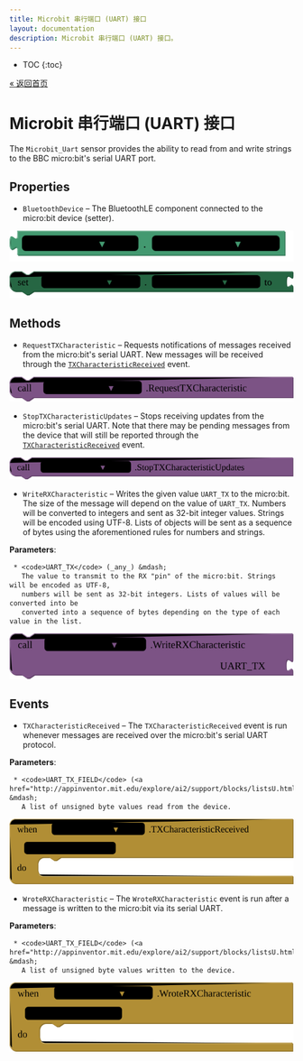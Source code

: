 ```yaml
---
title: Microbit 串行端口 (UART) 接口
layout: documentation
description: Microbit 串行端口 (UART) 接口。
---
```


* TOC
{:toc}

[&laquo; 返回首页](MicroBitIntro.html)

# Microbit 串行端口 (UART) 接口

The <code>Microbit_Uart</code> sensor provides the ability to read from and write strings to the BBC micro:bit's serial UART port.

## Properties

+ <a name="BluetoothDevice"></a>`BluetoothDevice` – The BluetoothLE component connected to the micro:bit device (setter).


![get Microbit_Uart1 BluetoothDevice ](blocks/Microbit_Uart.BluetoothDevice_getter.svg)


![set Microbit_Uart1 BluetoothDevice  to](blocks/Microbit_Uart.BluetoothDevice_setter.svg)

## Methods

+ <a name="RequestTXCharacteristic"></a>`RequestTXCharacteristic` – Requests notifications of messages received from the micro:bit's serial UART. New messages will
 be received through the
 <a href='#TXCharacteristicReceived'><code>TXCharacteristicReceived</code></a>
 event.

![call Microbit_Uart1 RequestTXCharacteristic](blocks/Microbit_Uart.RequestTXCharacteristic.svg)

+ <a name="StopTXCharacteristicUpdates"></a>`StopTXCharacteristicUpdates` – Stops receiving updates from the micro:bit's serial UART. Note that there may be pending
 messages from the device that will still be reported through the
 <a href='#TXCharacteristicReceived'><code>TXCharacteristicReceived</code></a> event.

![call Microbit_Uart1 StopTXCharacteristicUpdates](blocks/Microbit_Uart.StopTXCharacteristicUpdates.svg)

+ <a name="WriteRXCharacteristic"></a>`WriteRXCharacteristic` – Writes the given value <code>UART_TX</code> to the micro:bit. The size of the message will
 depend on the value of <code>UART_TX</code>. Numbers will be converted to integers and sent
 as 32-bit integer values. Strings will be encoded using UTF-8. Lists of objects will be
 sent as a sequence of bytes using the aforementioned rules for numbers and strings.

 __Parameters__:

     * <code>UART_TX</code> (_any_) &mdash;
       The value to transmit to the RX "pin" of the micro:bit. Strings will be encoded as UTF-8,
       numbers will be sent as 32-bit integers. Lists of values will be converted into be
       converted into a sequence of bytes depending on the type of each value in the list.

![call Microbit_Uart1 WriteRXCharacteristicUART_TX](blocks/Microbit_Uart.WriteRXCharacteristic.svg)

## Events

+ <a name="TXCharacteristicReceived"></a>`TXCharacteristicReceived` – The <code>TXCharacteristicReceived</code> event is run whenever messages are received over the
 micro:bit's serial UART protocol.

 __Parameters__:

     * <code>UART_TX_FIELD</code> (<a href="http://appinventor.mit.edu/explore/ai2/support/blocks/listsU.html#makealist">_list_</a>) &mdash;
       A list of unsigned byte values read from the device.

![when Microbit_Uart1 TXCharacteristicReceived UART_TX_Field do](blocks/Microbit_Uart.TXCharacteristicReceived.svg)

+ <a name="WroteRXCharacteristic"></a>`WroteRXCharacteristic` – The <code>WroteRXCharacteristic</code> event is run after a message is written to the micro:bit
 via its serial UART.

 __Parameters__:

     * <code>UART_TX_FIELD</code> (<a href="http://appinventor.mit.edu/explore/ai2/support/blocks/listsU.html#makealist">_list_</a>) &mdash;
       A list of unsigned byte values written to the device.

![when Microbit_Uart1 WroteRXCharacteristic UART_TX_Field do](blocks/Microbit_Uart.WroteRXCharacteristic.svg)


